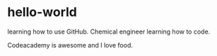 # hello-world
learning how to use GitHub. Chemical engineer learning how to code. 

Codeacademy is awesome and I love food. 
